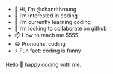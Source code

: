 - 👋 Hi, I’m @chanrithroung
- 👀 I’m interested in coding
- 🌱 I’m currently learning coding
- 💞️ I’m looking to collaborate on github
- 📫 How to reach me 5555
- 😄 Pronouns: coding
- ⚡ Fun fact: coding is funny

<!---
chanrithroung/chanrithroung is a ✨ special ✨ repository because its `README.md` (this file) appears on your GitHub profile.
You can click the Preview link to take a look at your changes.
--->



Hello 🥳 happy coding with me.
